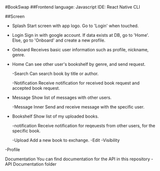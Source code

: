 #BookSwap
##Frontend
language: Javascript
IDE: React Native CLI

##Screen
 - Splash
Start screen with app logo. 
Go to 'Login' when touched.

 - Login
Sign in with google account. If data exists at DB, go to 'Home'. Else, go to 'Onboard' and create a new profile. 


 - Onboard
Receives basic user information such as profile, nickname, genre.

 - Home
Can see other user's bookshelf by genre, and send request.

   -Search
    Can search book by title or author.

   -Notification
    Receive notification for received book request and accepted book request.

 - Message
  Show list of messages with other users. 

   -Message Inner
  Send and receive message with the specific user.

 - Bookshelf
  Show list of my uploaded books. 

   -notification
  Receive notification for reqeuests from other users, for the specific book.

   -Upload
  Add a new book to exchange. 
   -Edit
     -Visibility


-Profile


Documentation
You can find documentation for the API in this repository - API Documentation folder


